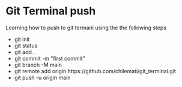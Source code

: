  <h1>Git Terminal push</h1>
    <p>Learning how to push to git termanl using the the following steps</p>
    <ul>
      <li>git init</li>
      <li>git status</li>
      <li>git add .</li>
      <li>git commit -m "first commit"</li>
      <li>git branch -M main</li>
      <li>
        git remote add origin https://github.com/chilemati/git_terminal.git
      </li>
      <li>git push -u origin main</li>
    </ul>
